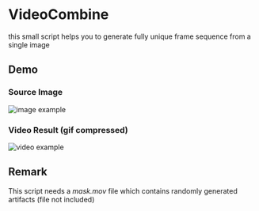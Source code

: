 # VideoCombine
this small script helps you to generate fully unique frame sequence from a single image

## Demo
### Source Image
![image example](https://i.ibb.co/FJVKXy3/1.png)
### Video Result (gif compressed)
![video example](gif_example.gif)

## Remark
This script needs a _mask.mov_ file which contains randomly generated artifacts (file not included)
